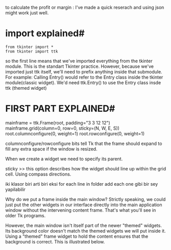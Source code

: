 to calculate the profit or margin :
    I've made a quick reserach and using json might work just well.

# import explained#
    from tkinter import *
    from tkinter import ttk

so the first line means that we've imported everything from the tkinter module.
This is the standart Tkinter practice.
However, because we've imported just ttk itself, we'll need to prefix anything inside that submodule.
For example: Calling Entry() would refer to the Entry class inside the tkinter module(classic widget). We'd need ttk.Entry() to use the Entry class insde ttk (themed widget)






# FIRST PART EXPLAINED#
mainframe = ttk.Frame(root, padding="3 3 12 12")
mainframe.grid(column=0, row=0, sticky=(N, W, E, S))
root.columnconfigure(0, weight=1)
root.rowconfigure(0, weight=1)

columnconfigure/rowconfigure bits tell Tk that the frame should expand to fill any extra space if the window is resized.

When we create a widget we need to specify its parent.

sticky >> this option describes how the widget should line up within the grid cell. Using compass directions.




iki klasor biri arti biri eksi 
for each line in folder
add each one 
gibi bir sey yapilabilir


















































Why do we put a frame inside the main window? Strictly speaking, we could just put the other widgets in our interface directly into the main application window without the intervening content frame. That's what you'll see in older Tk programs.

However, the main window isn't itself part of the newer "themed" widgets. Its background color doesn't match the themed widgets we will put inside it. Using a "themed" frame widget to hold the content ensures that the background is correct. This is illustrated below. 